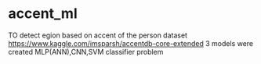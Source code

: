 # accent_ml
TO detect egion based on accent of the person
dataset https://www.kaggle.com/imsparsh/accentdb-core-extended
3 models were created MLP(ANN),CNN,SVM
classifier problem
